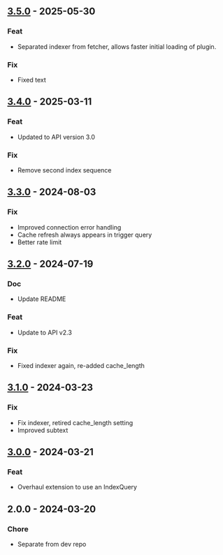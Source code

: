
<a name="3.5.0"></a>
## [3.5.0] - 2025-05-30
### Feat
- Separated indexer from fetcher, allows faster initial loading of plugin.

### Fix
- Fixed text


<a name="3.4.0"></a>
## [3.4.0] - 2025-03-11
### Feat
- Updated to API version 3.0

### Fix
- Remove second index sequence


<a name="3.3.0"></a>
## [3.3.0] - 2024-08-03
### Fix
- Improved connection error handling
- Cache refresh always appears in trigger query
- Better rate limit


<a name="3.2.0"></a>
## [3.2.0] - 2024-07-19
### Doc
- Update README

### Feat
- Update to API v2.3

### Fix
- Fixed indexer again, re-added cache_length


<a name="3.1.0"></a>
## [3.1.0] - 2024-03-23
### Fix
- Fix indexer, retired cache_length setting
- Improved subtext


<a name="3.0.0"></a>
## [3.0.0] - 2024-03-21
### Feat
- Overhaul extension to use an IndexQuery


<a name="2.0.0"></a>
## 2.0.0 - 2024-03-20
### Chore
- Separate from dev repo


[Unreleased]: https://github.com/Pete-Hamlin/albert-wallabag/compare/3.5.0...HEAD
[3.5.0]: https://github.com/Pete-Hamlin/albert-wallabag/compare/3.4.0...3.5.0
[3.4.0]: https://github.com/Pete-Hamlin/albert-wallabag/compare/3.3.0...3.4.0
[3.3.0]: https://github.com/Pete-Hamlin/albert-wallabag/compare/3.2.0...3.3.0
[3.2.0]: https://github.com/Pete-Hamlin/albert-wallabag/compare/3.1.0...3.2.0
[3.1.0]: https://github.com/Pete-Hamlin/albert-wallabag/compare/3.0.0...3.1.0
[3.0.0]: https://github.com/Pete-Hamlin/albert-wallabag/compare/2.0.0...3.0.0
